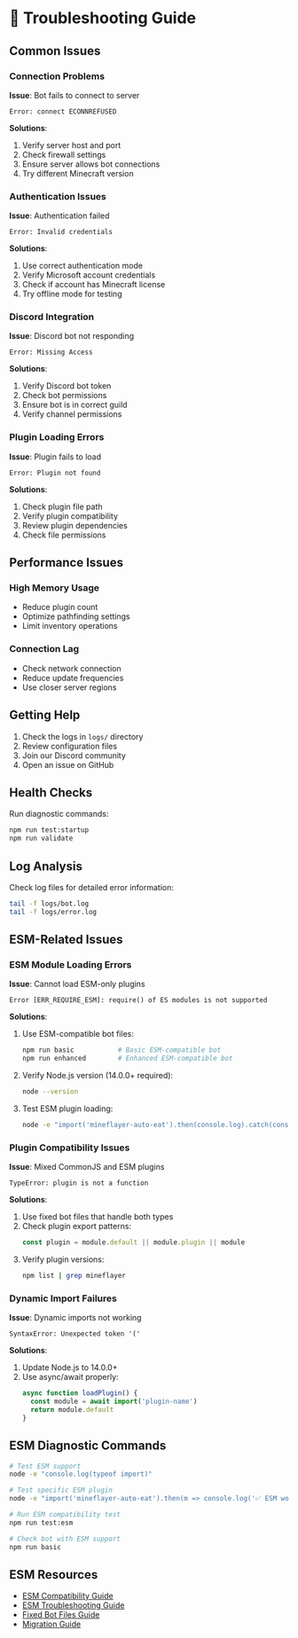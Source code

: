 # 🔧 Troubleshooting Guide

## Common Issues

### Connection Problems

**Issue**: Bot fails to connect to server
```
Error: connect ECONNREFUSED
```

**Solutions**:
1. Verify server host and port
2. Check firewall settings
3. Ensure server allows bot connections
4. Try different Minecraft version

### Authentication Issues

**Issue**: Authentication failed
```
Error: Invalid credentials
```

**Solutions**:
1. Use correct authentication mode
2. Verify Microsoft account credentials
3. Check if account has Minecraft license
4. Try offline mode for testing

### Discord Integration

**Issue**: Discord bot not responding
```
Error: Missing Access
```

**Solutions**:
1. Verify Discord bot token
2. Check bot permissions
3. Ensure bot is in correct guild
4. Verify channel permissions

### Plugin Loading Errors

**Issue**: Plugin fails to load
```
Error: Plugin not found
```

**Solutions**:
1. Check plugin file path
2. Verify plugin compatibility
3. Review plugin dependencies
4. Check file permissions

## Performance Issues

### High Memory Usage
- Reduce plugin count
- Optimize pathfinding settings
- Limit inventory operations

### Connection Lag
- Check network connection
- Reduce update frequencies
- Use closer server regions

## Getting Help

1. Check the logs in `logs/` directory
2. Review configuration files
3. Join our Discord community
4. Open an issue on GitHub

## Health Checks

Run diagnostic commands:
```bash
npm run test:startup
npm run validate
```

## Log Analysis

Check log files for detailed error information:
```bash
tail -f logs/bot.log
tail -f logs/error.log
```

## ESM-Related Issues

### ESM Module Loading Errors

**Issue**: Cannot load ESM-only plugins
```
Error [ERR_REQUIRE_ESM]: require() of ES modules is not supported
```

**Solutions**:
1. Use ESM-compatible bot files:
   ```bash
   npm run basic           # Basic ESM-compatible bot
   npm run enhanced        # Enhanced ESM-compatible bot
   ```
2. Verify Node.js version (14.0.0+ required):
   ```bash
   node --version
   ```
3. Test ESM plugin loading:
   ```bash
   node -e "import('mineflayer-auto-eat').then(console.log).catch(console.error)"
   ```

### Plugin Compatibility Issues

**Issue**: Mixed CommonJS and ESM plugins
```
TypeError: plugin is not a function
```

**Solutions**:
1. Use fixed bot files that handle both types
2. Check plugin export patterns:
   ```javascript
   const plugin = module.default || module.plugin || module
   ```
3. Verify plugin versions:
   ```bash
   npm list | grep mineflayer
   ```

### Dynamic Import Failures

**Issue**: Dynamic imports not working
```
SyntaxError: Unexpected token '('
```

**Solutions**:
1. Update Node.js to 14.0.0+
2. Use async/await properly:
   ```javascript
   async function loadPlugin() {
     const module = await import('plugin-name')
     return module.default
   }
   ```

## ESM Diagnostic Commands

```bash
# Test ESM support
node -e "console.log(typeof import)"

# Test specific ESM plugin
node -e "import('mineflayer-auto-eat').then(m => console.log('✅ ESM works')).catch(console.error)"

# Run ESM compatibility test
npm run test:esm

# Check bot with ESM support
npm run basic
```

## ESM Resources

- [ESM Compatibility Guide](wiki/guides/ESM-Compatibility-Guide.md)
- [ESM Troubleshooting Guide](wiki/guides/ESM-Troubleshooting-Guide.md)
- [Fixed Bot Files Guide](wiki/guides/Fixed-Bot-Files-Guide.md)
- [Migration Guide](wiki/guides/Migration-Guide.md)
